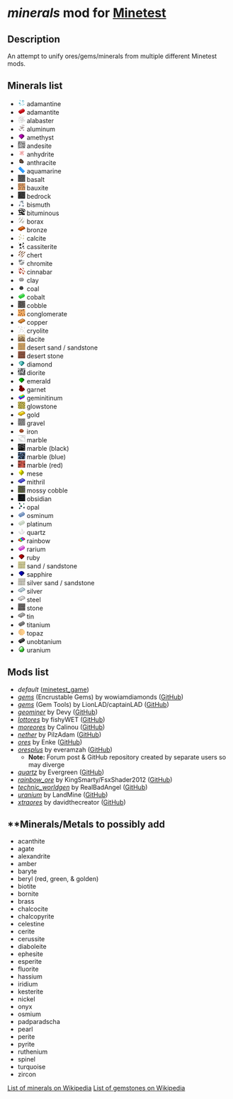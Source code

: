 # ***minerals*** mod for [Minetest][]


## **Description**

An attempt to unify ores/gems/minerals from multiple different Minetest mods.


## **Minerals list**

- ![](textures/minerals_adamantine_ore.png) adamantine
- ![](textures/minerals_adamantite_ingot.png) adamantite
- ![](textures/minerals_alabaster_ore.png) alabaster
- ![](textures/minerals_aluminum_ore.png) aluminum
- ![](textures/minerals_amethyst_gem.png) amethyst
- ![](textures/minerals_andesite_ore.png) andesite
- ![](textures/minerals_anhydrite_ore.png) anhydrite
- ![](textures/minerals_anthracite_raw.png) anthracite
- ![](textures/minerals_aquamarine_gem.png) aquamarine
- ![](textures/minerals_basalt_ore.png) basalt
- ![](textures/minerals_bauxite_ore.png) bauxite
- ![](textures/minerals_bedrock_ore.png) bedrock
- ![](textures/minerals_bismuth_ore.png) bismuth
- ![](textures/minerals_bituminous_ore.png) bituminous
- ![](textures/minerals_borax_ore.png) borax
- ![](textures/minerals_bronze_ingot.png) bronze
- ![](textures/minerals_calcite_ore.png) calcite
- ![](textures/minerals_cassiterite_ore.png) cassiterite
- ![](textures/minerals_chert_ore.png) chert
- ![](textures/minerals_chromite_ore.png) chromite
- ![](textures/minerals_cinnabar_ore.png) cinnabar
- ![](textures/minerals_clay_lump.png) clay
- ![](textures/minerals_coal_raw.png) coal
- ![](textures/minerals_cobalt_ingot.png) cobalt
- ![](textures/minerals_cobble.png) cobble
- ![](textures/minerals_conglomerate_ore.png) conglomerate
- ![](textures/minerals_copper_ingot.png) copper
- ![](textures/minerals_cryolite_ore.png) cryolite
- ![](textures/minerals_dacite_ore.png) dacite
- ![](textures/minerals_desert_sandstone_brick.png) desert sand / sandstone
- ![](textures/minerals_desert_stone_brick.png) desert stone
- ![](textures/minerals_diamond_gem.png) diamond
- ![](textures/minerals_diorite_ore.png) diorite
- ![](textures/minerals_emerald_gem.png) emerald
- ![](textures/minerals_garnet_gem.png) garnet
- ![](textures/minerals_geminitinum_ingot.png) geminitinum
- ![](textures/minerals_glowstone_ore.png) glowstone
- ![](textures/minerals_gold_ingot.png) gold
- ![](textures/minerals_gravel.png) gravel
- ![](textures/minerals_iron_raw.png) iron
- ![](textures/minerals_marble_block_polished.png) marble
- ![](textures/minerals_marble_black_ore.png) marble (black)
- ![](textures/minerals_marble_blue_ore.png) marble (blue)
- ![](textures/minerals_marble_red_ore.png) marble (red)
- ![](textures/minerals_mese_gem.png) mese
- ![](textures/minerals_mithril_ingot.png) mithril
- ![](textures/minerals_mossycobble.png) mossy cobble
- ![](textures/minerals_obsidian.png) obsidian
- ![](textures/minerals_opal_ore.png) opal
- ![](textures/minerals_osminum_ingot.png) osminum
- ![](textures/minerals_platinum_ingot.png) platinum
- ![](textures/minerals_quartz_gem.png) quartz
- ![](textures/minerals_rainbow_ingot.png) rainbow
- ![](textures/minerals_rarium_ingot.png) rarium
- ![](textures/minerals_ruby_gem.png) ruby
- ![](textures/minerals_sandstone_brick.png) sand / sandstone
- ![](textures/minerals_sapphire_gem.png) sapphire
- ![](textures/minerals_silver_sandstone_brick.png) silver sand / sandstone
- ![](textures/minerals_silver_ingot.png) silver
- ![](textures/minerals_steel_ingot.png) steel
- ![](textures/minerals_stone_brick.png) stone
- ![](textures/minerals_tin_ingot.png) tin
- ![](textures/minerals_titanium_ingot.png) titanium
- ![](textures/minerals_topaz_gem.png) topaz
- ![](textures/minerals_unobtanium_ingot.png) unobtanium
- ![](textures/minerals_uranium_gem.png) uranium


## **Mods list**

- *default* ([minetest_game][])
- *[gems][gems_encrustable]*  (Encrustable Gems) by wowiamdiamonds ([GitHub][gh.gems_encrustable])
- *[gems][gems_tools]*  (Gem Tools) by LionLAD/captainLAD ([GitHub][gh.gems_tools])
- *[geominer][]*  by Devy ([GitHub][gh.geominer])
- *[lottores][lott]*  by fishyWET ([GitHub][gh.lott])
- *[moreores][]*  by Calinou ([GitHub][gh.moreores])
- *[nether][]*  by PilzAdam ([GitHub][gh.nether])
- *[ores][]*  by Enke ([GitHub][gh.ores])
- *[oresplus][oresplus]*  by everamzah ([GitHub][gh.oresplus])
  - **Note:** Forum post & GitHub repository created by separate users so may diverge
- *[quartz][]*  by Evergreen ([GitHub][gh.quartz])
- *[rainbow_ore][]*  by KingSmarty/FsxShader2012 ([GitHub][gh.rainbow_ore])
- *[technic_worldgen][technic]*  by RealBadAngel ([GitHub][gh.technic])
- *[uranium][]*  by LandMine ([GitHub][gh.uranium])
- *[xtraores][]*  by davidthecreator ([GitHub][gh.xtraores])


## **Minerals/Metals to possibly add

- acanthite
- agate
- alexandrite
- amber
- baryte
- beryl (red, green, & golden)
- biotite
- bornite
- brass
- chalcocite
- chalcopyrite
- celestine
- cerite
- cerussite
- diaboleite
- ephesite
- esperite
- fluorite
- hassium
- iridium
- kesterite
- nickel
- onyx
- osmium
- padparadscha
- pearl
- perite
- pyrite
- ruthenium
- spinel
- turquoise
- zircon

[List of minerals on Wikipedia](https://en.wikipedia.org/wiki/List_of_minerals)
[List of gemstones on Wikipedia](https://en.wikipedia.org/wiki/List_of_minerals)


[Minetest]: http://www.minetest.net/

[gems_encrustable]: https://forum.minetest.net/viewtopic.php?t=2596
[gems_tools]: https://forum.minetest.net/viewtopic.php?t=4294
[geominer]: https://forum.minetest.net/viewtopic.php?t=17771
[lott]: https://forum.minetest.net/viewtopic.php?t=5578
[minetest_game]: https://github.com/minetest/minetest_game
[moreores]: https://forum.minetest.net/viewtopic.php?t=549
[nether]: https://forum.minetest.net/viewtopic.php?t=5790
[ores]: http://forum.freeminer.org/threads/ores-mod-wip-0-8-ores.98/
[oresplus]: https://forum.minetest.net/viewtopic.php?t=13120
[quartz]: https://forum.minetest.net/viewtopic.php?t=5682
[rainbow_ore]: https://forum.minetest.net/viewtopic.php?t=13519
[technic]: https://forum.minetest.net/viewtopic.php?t=2538
[uranium]: https://forum.minetest.net/viewtopic.php?t=2234
[xtraores]: https://forum.minetest.net/viewtopic.php?t=12798

[gh.gems_encrustable]: https://github.com/wowiamdiamonds/gems
[gh.gems_tools]: https://github.com/captainLAD/gems
[gh.geominer]: https://github.com/CoderForTheBetter/geominer
[gh.lott]: https://github.com/minetest-LOTR/Lord-of-the-Test
[gh.moreores]: https://github.com/minetest-mods/moreores
[gh.nether]: https://github.com/PilzAdam/nether
[gh.ores]: https://github.com/Nullsrc/Ores
[gh.oresplus]: https://github.com/taikedz/everamzah-oresplus
[gh.quartz]: https://github.com/minetest-mods/quartz
[gh.rainbow_ore]: https://github.com/FsxShader2012/rainbow_ore
[gh.technic]: https://github.com/minetest-mods/technic
[gh.uranium]: https://github.com/AntumMT/mtmod-uranium
[gh.xtraores]: https://github.com/AntumMT/mtmp-xtraores
